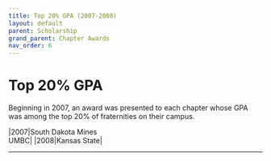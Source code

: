 ```yaml
---
title: Top 20% GPA (2007-2008)
layout: default
parent: Scholarship
grand_parent: Chapter Awards
nav_order: 6
---
```

#  Top 20% GPA

Beginning in 2007, an award was presented to each chapter whose GPA was among the top 20% of fraternities on their campus.

|2007|South Dakota Mines<br>UMBC|
|2008|Kansas State|


----